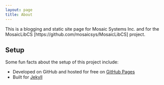 ```yaml
---
layout: page
title: About
---
```


<p class="message">
    This is a blogging and static site page for Mosaic Systems Inc. and for the MosaicLibCS [https://github.com/mosaicsys/MosaicLibCS] project.
</p>

## Setup

Some fun facts about the setup of this project include:

* Developed on GitHub and hosted for free on [GitHub Pages](https://pages.github.com)
* Built for [Jekyll](http://jekyllrb.com)
